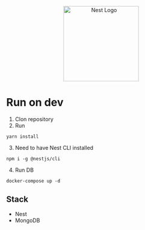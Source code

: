 <p align="center">
  <a href="http://nestjs.com/" target="blank"><img src="https://nestjs.com/img/logo-small.svg" width="200" alt="Nest Logo" /></a>
</p>

# Run on dev

1. Clon repository
2. Run

```
yarn install
```

3. Need to have Nest CLI installed

```
npm i -g @nestjs/cli
```

4. Run DB

```
docker-compose up -d
```

## Stack

- Nest
- MongoDB
